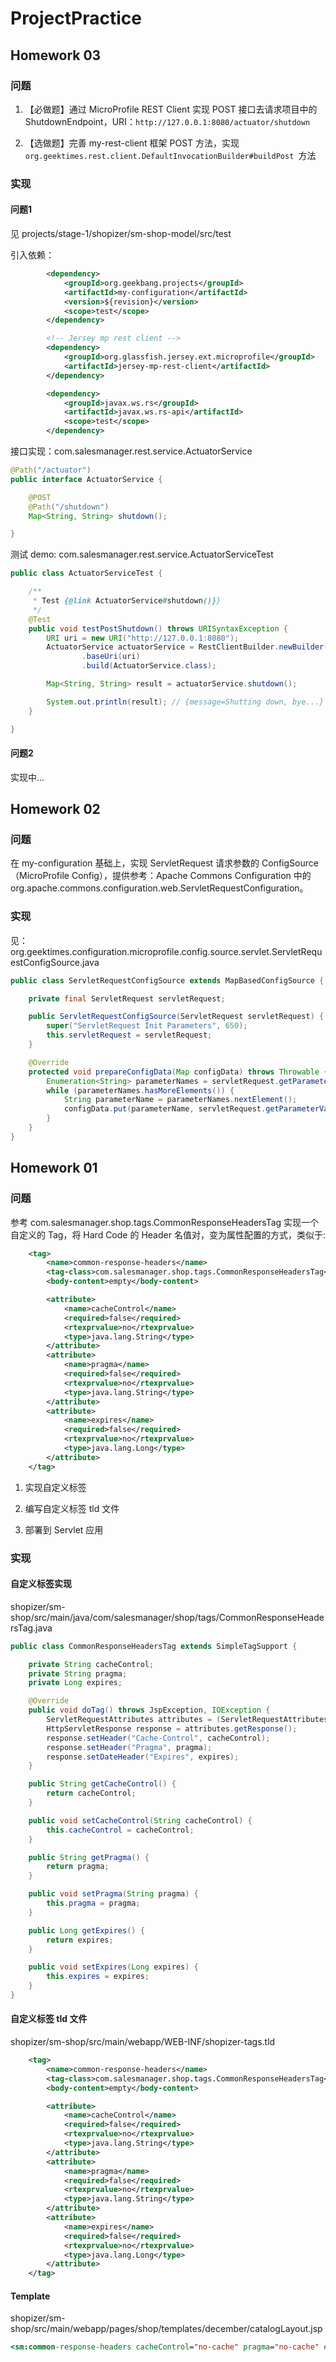 # ProjectPractice

## Homework 03

### 问题

1. 【必做题】通过 MicroProfile REST Client 实现 POST 接⼝去请求项⽬中的 ShutdownEndpoint，URI：`http://127.0.0.1:8080/actuator/shutdown`

2. 【选做题】完善 my-rest-client 框架 POST ⽅法，实现 `org.geektimes.rest.client.DefaultInvocationBuilder#buildPost `⽅法

### 实现

#### 问题1

见 projects/stage-1/shopizer/sm-shop-model/src/test

引入依赖：

```xml
        <dependency>
            <groupId>org.geekbang.projects</groupId>
            <artifactId>my-configuration</artifactId>
            <version>${revision}</version>
            <scope>test</scope>
        </dependency>

        <!-- Jersey mp rest client -->
        <dependency>
            <groupId>org.glassfish.jersey.ext.microprofile</groupId>
            <artifactId>jersey-mp-rest-client</artifactId>
        </dependency>

        <dependency>
            <groupId>javax.ws.rs</groupId>
            <artifactId>javax.ws.rs-api</artifactId>
            <scope>test</scope>
        </dependency>
```

接口实现：com.salesmanager.rest.service.ActuatorService

```java
@Path("/actuator")
public interface ActuatorService {

    @POST
    @Path("/shutdown")
    Map<String, String> shutdown();

}
```

测试 demo: com.salesmanager.rest.service.ActuatorServiceTest

```java
public class ActuatorServiceTest {

    /**
     * Test {@link ActuatorService#shutdown()}}
     */
    @Test
    public void testPostShutdown() throws URISyntaxException {
        URI uri = new URI("http://127.0.0.1:8080");
        ActuatorService actuatorService = RestClientBuilder.newBuilder()
                .baseUri(uri)
                .build(ActuatorService.class);

        Map<String, String> result = actuatorService.shutdown();

        System.out.println(result); // {message=Shutting down, bye...}
    }

}
```



#### 问题2

实现中...



## Homework 02

### 问题

在 my-configuration 基础上，实现 ServletRequest 请求参数的 ConfigSource（MicroProfile Config），提供参考：Apache Commons Configuration 中的 org.apache.commons.configuration.web.ServletRequestConfiguration。

### 实现

见：org.geektimes.configuration.microprofile.config.source.servlet.ServletRequestConfigSource.java

```java
public class ServletRequestConfigSource extends MapBasedConfigSource {

    private final ServletRequest servletRequest;

    public ServletRequestConfigSource(ServletRequest servletRequest) {
        super("ServletRequest Init Parameters", 650);
        this.servletRequest = servletRequest;
    }

    @Override
    protected void prepareConfigData(Map configData) throws Throwable {
        Enumeration<String> parameterNames = servletRequest.getParameterNames();
        while (parameterNames.hasMoreElements()) {
            String parameterName = parameterNames.nextElement();
            configData.put(parameterName, servletRequest.getParameterValues(parameterName));
        }
    }
}
```



## Homework 01

### 问题

参考 com.salesmanager.shop.tags.CommonResponseHeadersTag 实现一个自定义的 Tag，将 Hard Code 的 Header 名值对，变为属性配置的方式，类似于:

```xml
    <tag>
        <name>common-response-headers</name>
        <tag-class>com.salesmanager.shop.tags.CommonResponseHeadersTag</tag-class>
        <body-content>empty</body-content>

        <attribute>
            <name>cacheControl</name>
            <required>false</required>
            <rtexprvalue>no</rtexprvalue>
            <type>java.lang.String</type>
        </attribute>
        <attribute>
            <name>pragma</name>
            <required>false</required>
            <rtexprvalue>no</rtexprvalue>
            <type>java.lang.String</type>
        </attribute>
        <attribute>
            <name>expires</name>
            <required>false</required>
            <rtexprvalue>no</rtexprvalue>
            <type>java.lang.Long</type>
        </attribute>
    </tag>
```

1. 实现⾃定义标签

2. 编写⾃定义标签 tld ⽂件

3. 部署到 Servlet 应⽤

### 实现

#### 自定义标签实现

shopizer/sm-shop/src/main/java/com/salesmanager/shop/tags/CommonResponseHeadersTag.java

```java
public class CommonResponseHeadersTag extends SimpleTagSupport {

    private String cacheControl;
    private String pragma;
    private Long expires;

    @Override
    public void doTag() throws JspException, IOException {
        ServletRequestAttributes attributes = (ServletRequestAttributes) RequestContextHolder.getRequestAttributes();
        HttpServletResponse response = attributes.getResponse();
        response.setHeader("Cache-Control", cacheControl);
        response.setHeader("Pragma", pragma);
        response.setDateHeader("Expires", expires);
    }

    public String getCacheControl() {
        return cacheControl;
    }

    public void setCacheControl(String cacheControl) {
        this.cacheControl = cacheControl;
    }

    public String getPragma() {
        return pragma;
    }

    public void setPragma(String pragma) {
        this.pragma = pragma;
    }

    public Long getExpires() {
        return expires;
    }

    public void setExpires(Long expires) {
        this.expires = expires;
    }
}
```

#### 自定义标签 tld 文件
shopizer/sm-shop/src/main/webapp/WEB-INF/shopizer-tags.tld

```xml
    <tag>
        <name>common-response-headers</name>
        <tag-class>com.salesmanager.shop.tags.CommonResponseHeadersTag</tag-class>
        <body-content>empty</body-content>

        <attribute>
            <name>cacheControl</name>
            <required>false</required>
            <rtexprvalue>no</rtexprvalue>
            <type>java.lang.String</type>
        </attribute>
        <attribute>
            <name>pragma</name>
            <required>false</required>
            <rtexprvalue>no</rtexprvalue>
            <type>java.lang.String</type>
        </attribute>
        <attribute>
            <name>expires</name>
            <required>false</required>
            <rtexprvalue>no</rtexprvalue>
            <type>java.lang.Long</type>
        </attribute>
    </tag>
```

#### Template
shopizer/sm-shop/src/main/webapp/pages/shop/templates/december/catalogLayout.jsp

```jsp
<sm:common-response-headers cacheControl="no-cache" pragma="no-cache" expires="-1"/>
```





